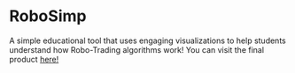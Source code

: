 # RoboSimp
A simple educational tool that uses engaging visualizations to help students understand how Robo-Trading algorithms work!
You can visit the final product [here!](https://robosimp.herokuapp.com/)
